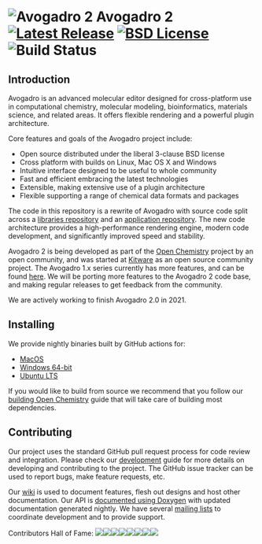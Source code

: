 ![Avogadro 2][Avogadro2Logo] Avogadro 2 [![Latest Release](https://img.shields.io/github/v/release/openchemistry/avogadrolibs)](https://github.com/OpenChemistry/avogadrolibs/releases) [![BSD License](https://img.shields.io/github/license/openchemistry/avogadrolibs)](https://github.com/OpenChemistry/avogadrolibs/blob/master/LICENSE) ![Build Status](https://img.shields.io/github/workflow/status/openchemistry/avogadrolibs/CMake%20Build%20Matrix)
==========

Introduction
------------

Avogadro is an advanced molecular editor designed for cross-platform use in
computational chemistry, molecular modeling, bioinformatics, materials science,
and related areas. It offers flexible rendering and a powerful plugin
architecture. 

Core features and goals of the Avogadro project include:

* Open source distributed under the liberal 3-clause BSD license
* Cross platform with builds on Linux, Mac OS X and Windows
* Intuitive interface designed to be useful to whole community
* Fast and efficient embracing the latest technologies
* Extensible, making extensive use of a plugin architecture
* Flexible supporting a range of chemical data formats and packages

The code in this repository is a rewrite of Avogadro with source
code split across 
a [libraries repository](https://github.com/openchemistry/avogadrolibs) 
and an [application repository](https://github.com/openchemistry/avogadroapp).
The new code architecture provides a high-performance rendering engine, modern
code development, and significantly improved speed and stability.

Avogadro 2 is being developed as part of the [Open Chemistry][OpenChemistry]
project by an open community, and was started at [Kitware][Kitware] as
an open source community project. The Avogadro 1.x series currently has more
features, and can be found [here][Avogadro1]. We will be porting more features
to the Avogadro 2 code base, and making regular releases to get feedback from
the community.

We are actively working to finish Avogadro 2.0 in 2021.

Installing
----------

We provide nightly binaries built by GitHub actions for:
* [MacOS](https://nightly.link/OpenChemistry/avogadrolibs/workflows/build_cmake/master/macOS.dmg.zip)
* [Windows 64-bit](https://nightly.link/OpenChemistry/avogadrolibs/workflows/build_cmake/master/Win64.exe.zip)
* [Ubuntu LTS](https://nightly.link/OpenChemistry/avogadrolibs/workflows/build_cmake/master/Ubuntu2004.tar.gz.zip)

If you would like to build from source we recommend that you
follow our [building Open Chemistry][Build] guide that will take care of
building most dependencies.

Contributing
------------

Our project uses the standard GitHub pull request process for code review
and integration. Please check our [development][Development] guide for more
details on developing and contributing to the project. The GitHub issue
tracker can be used to report bugs, make feature requests, etc.

Our [wiki][Wiki] is used to document features, flesh out designs and host other
documentation. Our API is [documented using Doxygen][Doxygen] with updated
documentation generated nightly. We have several [mailing lists][MailingLists]
to coordinate development and to provide support.

Contributors Hall of Fame:
[![](https://sourcerer.io/fame/ghutchis/openchemistry/avogadrolibs/images/0)](https://sourcerer.io/fame/ghutchis/openchemistry/avogadrolibs/links/0)[![](https://sourcerer.io/fame/ghutchis/openchemistry/avogadrolibs/images/1)](https://sourcerer.io/fame/ghutchis/openchemistry/avogadrolibs/links/1)[![](https://sourcerer.io/fame/ghutchis/openchemistry/avogadrolibs/images/2)](https://sourcerer.io/fame/ghutchis/openchemistry/avogadrolibs/links/2)[![](https://sourcerer.io/fame/ghutchis/openchemistry/avogadrolibs/images/3)](https://sourcerer.io/fame/ghutchis/openchemistry/avogadrolibs/links/3)[![](https://sourcerer.io/fame/ghutchis/openchemistry/avogadrolibs/images/4)](https://sourcerer.io/fame/ghutchis/openchemistry/avogadrolibs/links/4)[![](https://sourcerer.io/fame/ghutchis/openchemistry/avogadrolibs/images/5)](https://sourcerer.io/fame/ghutchis/openchemistry/avogadrolibs/links/5)[![](https://sourcerer.io/fame/ghutchis/openchemistry/avogadrolibs/images/6)](https://sourcerer.io/fame/ghutchis/openchemistry/avogadrolibs/links/6)[![](https://sourcerer.io/fame/ghutchis/openchemistry/avogadrolibs/images/7)](https://sourcerer.io/fame/ghutchis/openchemistry/avogadrolibs/links/7)

  [Avogadro2Logo]: http://openchemistry.org/files/logos/avogadro2.png "Avogadro2"
  [OpenChemistry]: http://openchemistry.org/ "Open Chemistry Project"
  [OpenChemistryLogo]: http://openchemistry.org/files/logos/openchem128.png "Open Chemistry"
  [Kitware]: http://kitware.com/ "Kitware, Inc."
  [KitwareLogo]: http://www.kitware.com/img/small_logo_over.png "Kitware"
  [Avogadro1]: http://avogadro.cc/ "Avogadro 1"
  [Dashboard]: http://cdash.openchemistry.org/index.php?project=AvogadroLibs "Avogadro Dashboard"
  [Build]: http://wiki.openchemistry.org/Build "Building Avogadro"
  [Development]: http://wiki.openchemistry.org/Development "Development guide"
  [Wiki]: http://wiki.openchemistry.org/ "Open Chemistry wiki"
  [Doxygen]: http://doc.openchemistry.org/avogadrolibs/api/ "API documentation"
  [MailingLists]: http://openchemistry.org/mailing-lists "Mailing Lists"
